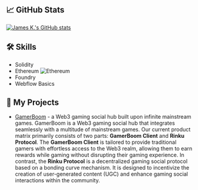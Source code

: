 ## 📈 GitHub Stats
[![James K.'s GitHub stats](https://github-readme-stats.vercel.app/api?username=0xCryptoJames&show_icons=true&theme=vue-dark)](https://github.com/0xCryptoJames/github-readme-stats)

## 🛠 Skills
- Solidity
- Ethereum
![Ethereum](https://img.shields.io/badge/-Ethereum-333333?style=flat&logo=ethereum)
- Foundry
- Webflow Basics

## 🔭 My Projects
- [GamerBoom](https://github.com/Rinku-link) - a Web3 gaming social hub built upon infinite mainstream games.
GamerBoom is a Web3 gaming social hub that integrates seamlessly with a multitude of mainstream games. Our current product matrix primarily consists of two parts: **GamerBoom Client** and **Rinku Protocol**. The **GamerBoom Client** is tailored to provide traditional gamers with effortless access to the Web3 realm, allowing them to earn rewards while gaming without disrupting their gaming experience. In contrast, the **Rinku Protocol** is a decentralized gaming social protocol based on a bonding curve mechanism. It is designed to incentivize the creation of user-generated content (UGC) and enhance gaming social interactions within the community.

